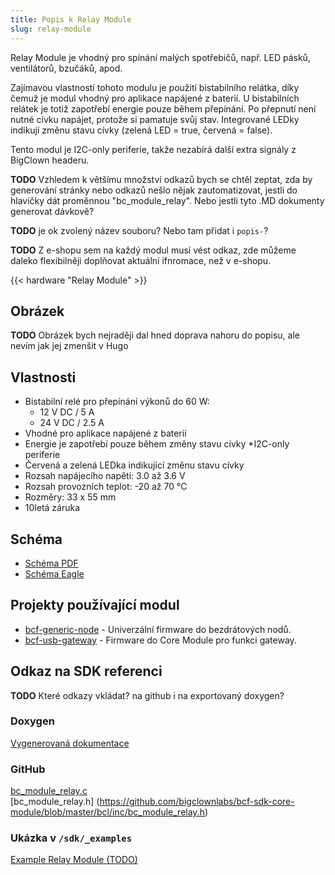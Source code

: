 ```yaml
---
title: Popis k Relay Module
slug: relay-module
---
```


Relay Module je vhodný pro spínání malých spotřebičů, např. LED pásků, ventilátorů, bzučáků, apod.

Zajímavou vlastností tohoto modulu je použití bistabilního relátka, díky čemuž je modul vhodný pro aplikace napájené z baterií. U bistabilních relátek je totiž zapotřebí energie pouze během přepínání. Po přepnutí není nutné cívku napájet, protože si pamatuje svůj stav. Integrované LEDky indikují změnu stavu cívky (zelená LED = true, červená = false).

Tento modul je I2C-only periferie, takže nezabírá další extra signály z BigClown headeru.

**TODO** Vzhledem k většímu množství odkazů bych se chtěl zeptat, zda by generování stránky nebo odkazů nešlo nějak zautomatizovat, jestli do hlavičky dát proměnnou "bc_module_relay". Nebo jestli tyto .MD dokumenty generovat dávkově?

**TODO** je ok zvolený název souboru? Nebo tam přidat i `popis-`?

**TODO** Z e-shopu sem na každý modul musí vést odkaz, zde můžeme daleko flexibilněji doplňovat aktuální ifnromace, než v e-shopu.

{{< hardware "Relay Module" >}}

## Obrázek


**TODO** Obrázek bych nejraději dal hned doprava nahoru do popisu, ale nevím jak jej zmenšit v Hugo

## Vlastnosti
  * Bistabilní relé pro přepínání výkonů do 60 W:
    * 12 V DC / 5 A
    * 24 V DC / 2.5 A
  * Vhodné pro aplikace napájené z baterií
  * Energie je zapotřebí pouze během změny stavu cívky
  *I2C-only periferie
  * Červená a zelená LEDka indikující změnu stavu cívky
  * Rozsah napájecího napětí: 3.0 až 3.6 V
  * Rozsah provozních teplot: -20 až 70 °C
  * Rozměry: 33 x 55 mm
  * 10letá záruka

## Schéma

  * [Schéma PDF](https://github.com/bigclownlabs/bc-hardware/blob/master/out/bc-module-relay/bc-module-relay-rev-1-3-sch.pdf)
  * [Schéma Eagle](https://github.com/bigclownlabs/bc-hardware/tree/master/out/bc-module-relay)

## Projekty používající modul

  * [bcf-generic-node](https://github.com/bigclownlabs/bcf-generic-node) - Univerzální firmware do bezdrátových nodů.
  * [bcf-usb-gateway](https://github.com/bigclownlabs/bcf-usb-gateway) - Firmware do Core Module pro funkci gateway.

## Odkaz na SDK referenci
**TODO** Které odkazy vkládat? na github i na exportovaný doxygen?

### Doxygen
[Vygenerovaná dokumentace](http://sdk.bigclown.com/group__bc__module__relay.html)

### GitHub
[bc_module_relay.c](https://github.com/bigclownlabs/bcf-sdk-core-module/blob/master/bcl/src/bc_module_relay.c) \
[bc_module_relay.h]
(https://github.com/bigclownlabs/bcf-sdk-core-module/blob/master/bcl/inc/bc_module_relay.h)

### Ukázka v `/sdk/_examples`

[Example Relay Module (TODO)](https://github.com/bigclownlabs/bcf-sdk-core-module/tree/master/_examples)
